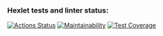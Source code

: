 ### Hexlet tests and linter status:
[![Actions Status](https://github.com/vvladalvv/python-project-50/actions/workflows/hexlet-check.yml/badge.svg)](https://github.com/vvladalvv/python-project-50/actions)
[![Maintainability](https://api.codeclimate.com/v1/badges/ba6e543919a335cff182/maintainability)](https://codeclimate.com/github/vvladalvv/python-project-50/maintainability)
[![Test Coverage](https://api.codeclimate.com/v1/badges/ba6e543919a335cff182/test_coverage)](https://codeclimate.com/github/vvladalvv/python-project-50/test_coverage)
